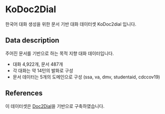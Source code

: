 # KoDoc2Dial

한국어 대화 생성을 위한 문서 기반 대화 데이터셋 KoDoc2dial 입니다.


## Data description

주어진 문서를 기반으로 하는 목적 지향 대화 데이터입니다.
- 대화 4,922개, 문서 487개
- 각 대화는 약 14턴의 발화로 구성
- 문서 데이터는 5개의 도메인으로 구성 (ssa, va, dmv, studentaid, cdccov19)


## References

이 데이터셋은 [Doc2Dial](https://github.com/doc2dial/sharedtask-dialdoc2021)을 기반으로 구축하였습니다.
